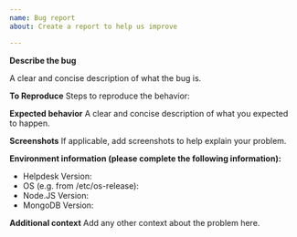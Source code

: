 ```yaml
---
name: Bug report
about: Create a report to help us improve

---
```


**Describe the bug**

A clear and concise description of what the bug is.

**To Reproduce**
Steps to reproduce the behavior:

**Expected behavior**
A clear and concise description of what you expected to happen.

**Screenshots**
If applicable, add screenshots to help explain your problem.

**Environment information (please complete the following information):**
 - Helpdesk Version:
 - OS (e.g. from /etc/os-release):
 - Node.JS Version:
 - MongoDB Version:

**Additional context**
Add any other context about the problem here.
